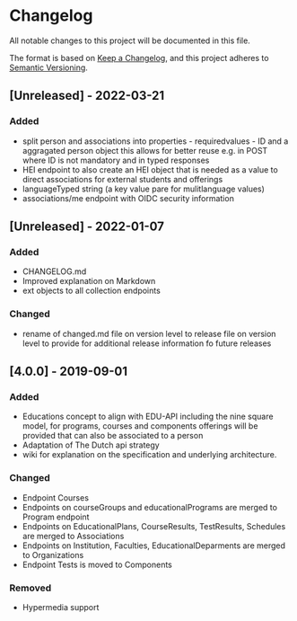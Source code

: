 # Changelog
All notable changes to this project will be documented in this file.

The format is based on [Keep a Changelog](https://keepachangelog.com/en/1.0.0/),
and this project adheres to [Semantic Versioning](https://semver.org/spec/v2.0.0.html).


## [Unreleased] - 2022-03-21
### Added
- split person and associations into properties - requiredvalues - ID and a aggragated person object this allows for better reuse e.g. in POST where ID is not mandatory and in typed responses
- HEI endpoint to also create an HEI object that is needed as a value to direct associations for external students and offerings
- languageTyped string (a key value pare for mulitlanguage values) 
- associations/me endpoint with OIDC security information

## [Unreleased] - 2022-01-07
### Added
- CHANGELOG.md
- Improved explanation on Markdown
- ext objects to all collection endpoints

### Changed
- rename of changed.md file on version level to release file on version level to provide for additional release information fo future releases

## [4.0.0] - 2019-09-01
### Added
- Educations concept to align with EDU-API including the nine square model, for programs, courses and components offerings will be provided that can also be associated to a person
- Adaptation of The Dutch api strategy
- wiki for explanation on the specification and underlying architecture. 

### Changed
- Endpoint Courses
- Endpoints on courseGroups and educationalPrograms are merged to Program endpoint
- Endpoints on EducationalPlans, CourseResults, TestResults, Schedules are merged to Associations
- Endpoints on Institution, Faculties, EducationalDeparments are merged to Organizations
- Endpoint Tests is moved to Components

### Removed
- Hypermedia support

